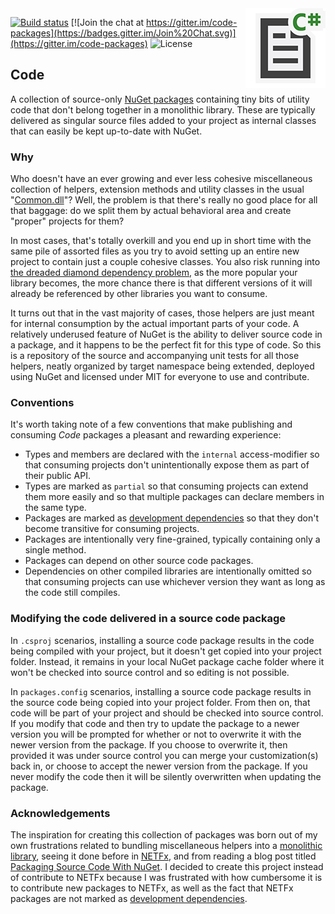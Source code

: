 <img src="Code.png" align="right" />

[![Build status](https://ci.appveyor.com/api/projects/status/0a3xgtsq2qgnml8d?svg=true)](https://ci.appveyor.com/project/shaynevanasperen/code)
[![Join the chat at https://gitter.im/code-packages](https://badges.gitter.im/Join%20Chat.svg)](https://gitter.im/code-packages)
![License](https://img.shields.io/github/license/shaynevanasperen/code.svg)

## Code

A collection of source-only [NuGet packages](https://www.nuget.org/packages?q=code) containing
tiny bits of utility code that don't belong together in a monolithic library. These are
typically delivered as singular source files added to your project as internal classes that
can easily be kept up-to-date with NuGet.

### Why

Who doesn't have an ever growing and ever less cohesive miscellaneous collection of helpers,
extension methods and utility classes in the usual "[Common.dll](http://ayende.com/blog/3986/let-us-burn-all-those-pesky-util-common-libraries)"?
Well, the problem is that there's really no good place for all that baggage: do we split them by
actual behavioral area and create "proper" projects for them?

In most cases, that's totally overkill and you end up in short time with the same pile of assorted
files as you try to avoid setting up an entire new project to contain just a couple cohesive classes.
You also risk running into 
[the dreaded diamond dependency problem](https://www.well-typed.com/blog/2008/04/the-dreaded-diamond-dependency-problem/),
as the more popular your library becomes, the more chance there is that different versions of it
will already be referenced by other libraries you want to consume.

It turns out that in the vast majority of cases, those helpers are just meant for internal
consumption by the actual important parts of your code. A relatively underused feature of NuGet is the
ability to deliver source code in a package, and it happens to be the perfect fit for this type
of code. So this is a repository of the source and accompanying unit tests for all those
helpers, neatly organized by target namespace being extended, deployed using NuGet and licensed
under MIT for everyone to use and contribute.

### Conventions

It's worth taking note of a few conventions that make publishing and consuming _Code_ packages
a pleasant and rewarding experience:
* Types and members are declared with the `internal` access-modifier so that consuming projects
don't unintentionally expose them as part of their public API.
* Types are marked as `partial` so that consuming projects can extend them more easily and so that
multiple packages can declare members in the same type.
* Packages are marked as [development dependencies](https://docs.nuget.org/release-notes/nuget-2.8#development-dependencies)
so that they don't become transitive for consuming projects.
* Packages are intentionally very fine-grained, typically containing only a single method.
* Packages can depend on other source code packages.
* Dependencies on other compiled libraries are intentionally omitted so that consuming projects
can use whichever version they want as long as the code still compiles.

### Modifying the code delivered in a source code package

In `.csproj` scenarios, installing a source code package results in the code being compiled with your
project, but it doesn't get copied into your project folder. Instead, it remains in your local
NuGet package cache folder where it won't be checked into source control and so editing is not possible.

In `packages.config` scenarios, installing a source code package results in the source code being
copied into your project folder. From then on, that code will be part of your project and should be
checked into source control. If you modify that code and then try to update the package to a newer
version you will be prompted for whether or not to overwrite it with the newer version from the package.
If you choose to overwrite it, then provided it was under source control you can merge your
customization(s) back in, or choose to accept the newer version from the package. If you never modify
the code then it will be silently overwritten when updating the package.

### Acknowledgements

The inspiration for creating this collection of packages was born out of my own frustrations related
to bundling miscellaneous helpers into a [monolithic library](http://ayende.com/blog/3986/let-us-burn-all-those-pesky-util-common-libraries),
seeing it done before in [NETFx](https://netfx.codeplex.com/), and from reading a blog post titled
[Packaging Source Code With NuGet](http://nikcodes.com/2013/10/23/packaging-source-code-with-nuget/).
I decided to create this project instead of contribute to NETFx because I was frustrated with how
cumbersome it is to contribute new packages to NETFx, as well as the fact that NETFx packages are
not marked as [development dependencies](https://docs.nuget.org/release-notes/nuget-2.8#development-dependencies).